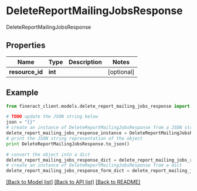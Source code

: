 # DeleteReportMailingJobsResponse

DeleteReportMailingJobsResponse

## Properties

Name | Type | Description | Notes
------------ | ------------- | ------------- | -------------
**resource_id** | **int** |  | [optional] 

## Example

```python
from fineract_client.models.delete_report_mailing_jobs_response import DeleteReportMailingJobsResponse

# TODO update the JSON string below
json = "{}"
# create an instance of DeleteReportMailingJobsResponse from a JSON string
delete_report_mailing_jobs_response_instance = DeleteReportMailingJobsResponse.from_json(json)
# print the JSON string representation of the object
print DeleteReportMailingJobsResponse.to_json()

# convert the object into a dict
delete_report_mailing_jobs_response_dict = delete_report_mailing_jobs_response_instance.to_dict()
# create an instance of DeleteReportMailingJobsResponse from a dict
delete_report_mailing_jobs_response_form_dict = delete_report_mailing_jobs_response.from_dict(delete_report_mailing_jobs_response_dict)
```
[[Back to Model list]](../README.md#documentation-for-models) [[Back to API list]](../README.md#documentation-for-api-endpoints) [[Back to README]](../README.md)


